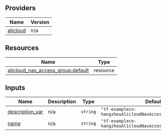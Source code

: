 <!-- BEGIN_TF_DOCS -->
## Providers

| Name | Version |
|------|---------|
| <a name="provider_alicloud"></a> [alicloud](#provider\_alicloud) | n/a |

## Resources

| Name | Type |
|------|------|
| [alicloud_nas_access_group.default](https://registry.terraform.io/providers/hashicorp/alicloud/latest/docs/resources/nas_access_group) | resource |

## Inputs

| Name | Description | Type | Default | Required |
|------|-------------|------|---------|:--------:|
| <a name="input_description_var"></a> [description\_var](#input\_description\_var) | n/a | `string` | `"tf-examplecn-hangzhouAlicloudNasAccessGroup19960Update"` | no |
| <a name="input_name"></a> [name](#input\_name) | n/a | `string` | `"tf-examplecn-hangzhouAlicloudNasAccessGroup19960"` | no |
<!-- END_TF_DOCS -->    